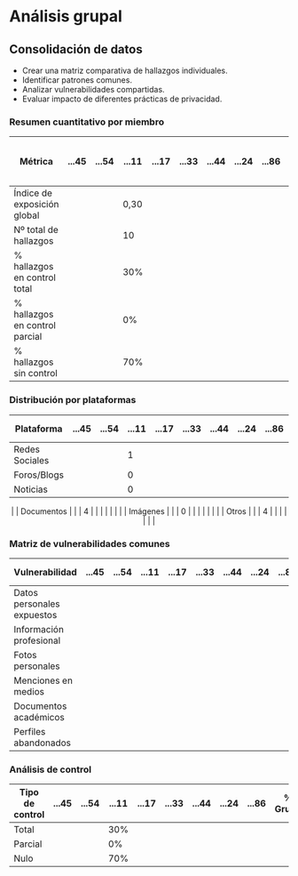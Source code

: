 # Análisis grupal

## Consolidación de datos

- Crear una matriz comparativa de hallazgos individuales.
- Identificar patrones comunes.
- Analizar vulnerabilidades compartidas.
- Evaluar impacto de diferentes prácticas de privacidad.

### Resumen cuantitativo por miembro

<div align=center>

| Métrica                        | ...45 | ...54 | ...11 | ...17 | ...33 | ...44 | ...24 | ...86 | Patrón grupal<br>(Media y desviación) |
|--------------------------------|-------|-------|-------|-------|-------|-------|-------|-------|---------------------------------------|
| Índice de exposición global    |       |       | 0,30  |       |       |       |       |       |                                       |
| Nº total de hallazgos          |       |       | 10    |       |       |       |       |       |                                       |
| % hallazgos en control total   |       |       | 30%   |       |       |       |       |       |                                       |
| % hallazgos en control parcial |       |       | 0%    |       |       |       |       |       |                                       |
| % hallazgos sin control        |       |       | 70%   |       |       |       |       |       |                                       |

</div>

### Distribución por plataformas

<div align=center>

| Plataforma       | ...45 | ...54 | ...11 | ...17 | ...33 | ...44 | ...24 | ...86 | Total grupo |
|-----------------|-------|-------|-------|-------|-------|-------|-------|-------|-------------|
| Redes Sociales  |       |       | 1     |       |       |       |       |       |             |
| Foros/Blogs     |       |       | 0     |       |       |       |       |       |             |
| Noticias        |       |       | 0    |       |       |       |       |       |         
|
| Documentos      |       |       | 4     |       |       |       |       |       |             |
| Imágenes        |       |       | 0     |       |       |       |       |       |             |
| Otros           |       |       | 4     |       |       |       |       |       |             |

</div>

### Matriz de vulnerabilidades comunes

<div align=center>

| Vulnerabilidad             | ...45 | ...54 | ...11 | ...17 | ...33 | ...44 | ...24 | ...86 | % Grupo | Riesgo medio |
|----------------------------|-------|-------|-------|-------|-------|-------|-------|-------|---------|--------------|
| Datos personales expuestos |       |       |       |       |       |       |       |       |         |              |
| Información profesional    |       |       |       |       |       |       |       |       |         |              |
| Fotos personales           |       |       |       |       |       |       |       |       |         |              |
| Menciones en medios        |       |       |       |       |       |       |       |       |         |              |
| Documentos académicos      |       |       |       |       |       |       |       |       |         |              |
| Perfiles abandonados       |       |       |       |       |       |       |       |       |         |              |

</div>

### Análisis de control

<div align=center>

| Tipo de control | ...45 | ...54 | ...11 | ...17 | ...33 | ...44 | ...24 | ...86 | % Grupo | Riesgo promedio |
|-----------------|-------|-------|-------|-------|-------|-------|-------|-------|---------|-----------------|
| Total           |       |       | 30%   |       |       |       |       |       |         |                 |
| Parcial         |       |       | 0%    |       |       |       |       |       |         |                 |
| Nulo            |       |       | 70%   |       |       |       |       |       |         |                 |

</div>
